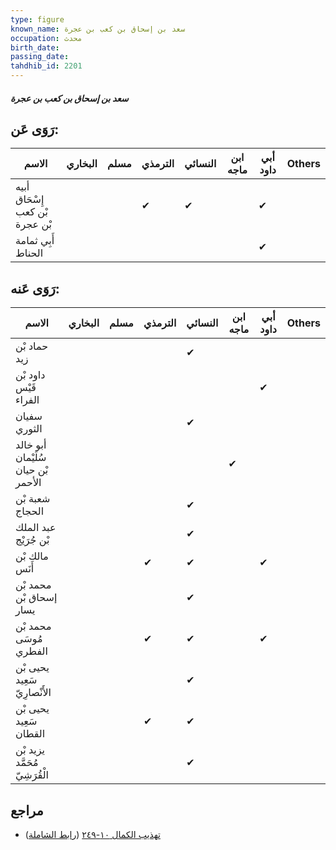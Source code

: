 ```yaml
---
type: figure
known_name: سعد بن إسحاق بن كعب بن عجرة
occupation: محدث
birth_date:
passing_date:
tahdhib_id: 2201
---
```

##### سعد بن إسحاق بن كعب بن عجرة

## رَوَى عَن:
| الاسم                          | البخاري | مسلم | الترمذي | النسائي | ابن ماجه | أبي داود | Others |
| ------------------------------ | ------- | ---- | ------- | ------- | -------- | -------- | ------ |
| أبيه إِسْحَاق بْن كعب بْن عجرة |         |      | ✔       | ✔       |          | ✔        |        |
| أَبِي ثمامة الحناط             |         |      |         |         |          | ✔        |        |
## رَوَى عَنه:
| الاسم                              | البخاري | مسلم | الترمذي | النسائي | ابن ماجه | أبي داود | Others |
| ---------------------------------- | ------- | ---- | ------- | ------- | -------- | -------- | ------ |
| حماد بْن زيد                       |         |      |         | ✔       |          |          |        |
| داود بْن قَيْس الفراء              |         |      |         |         |          | ✔        |        |
| سفيان الثوري                       |         |      |         | ✔       |          |          |        |
| أبو خالد سُلَيْمان بْن حيان الأحمر |         |      |         |         | ✔        |          |        |
| شعبة بْن الحجاج                    |         |      |         | ✔       |          |          |        |
| عبد الملك بْن جُرَيْج              |         |      |         | ✔       |          |          |        |
| مالك بْن أَنَس                     |         |      | ✔       | ✔       |          | ✔        |        |
| محمد بْن إسحاق بْن يسار            |         |      |         | ✔       |          |          |        |
| محمد بْن مُوسَى الفطري             |         |      | ✔       | ✔       |          | ✔        |        |
| يحيى بْن سَعِيد الأَنْصارِيّ       |         |      |         | ✔       |          |          |        |
| يحيى بْن سَعِيد القطان             |         |      | ✔       | ✔       |          |          |        |
| يزيد بْن مُحَمَّد الْقُرَشِيّ      |         |      |         | ✔       |          |          |        |
## مراجع
- [تهذيب الكمال ١٠-٢٤٩](obsidian://open?vault=Tahdhib-al-Kamal&file=Figures/٢٢٠١-سعد%20بن%20إسحاق%20بن%20كعب%20بن%20عجرة) ([رابط الشاملة](https://shamela.ws/book/3722/5021))